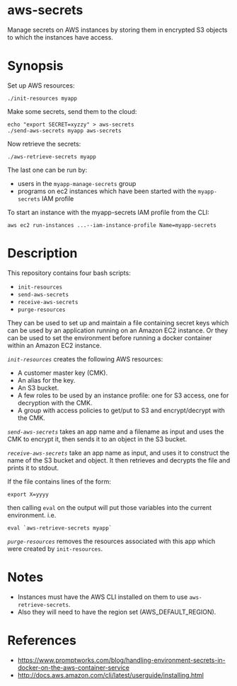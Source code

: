 aws-secrets
===========
Manage secrets on AWS instances by storing them in encrypted S3 objects to which the instances have access.

Synopsis
========

Set up AWS resources:
```
./init-resources myapp
```

Make some secrets, send them to the cloud:
```
echo "export SECRET=xyzzy" > aws-secrets
./send-aws-secrets myapp aws-secrets
```

Now retrieve the secrets:

```
./aws-retrieve-secrets myapp
```

The last one can be run by:
  - users in the `myapp-manage-secrets` group
  - programs on ec2 instances which have been started with the `myapp-secrets` IAM profile

To start an instance with the myapp-secrets IAM profile from the CLI:

  `aws ec2 run-instances ...--iam-instance-profile Name=myapp-secrets`

Description
===========

This repository contains four bash scripts:

- `init-resources`
- `send-aws-secrets`
- `receive-aws-secrets`
- `purge-resources`

They can be used to set up and maintain a file containing secret
keys which can be used by an application running on an Amazon EC2
instance.  Or they can be used to set the environment before running
a docker container within an Amazon EC2 instance.

*`init-resources`* creates the following AWS resources:

- A customer master key (CMK).
- An alias for the key.
- An S3 bucket.
- A few roles to be used by an instance profile: one for S3 access, one for decryption with the CMK.
- A group with access policies to get/put to S3 and encrypt/decrypt with the CMK.

*`send-aws-secrets`* takes an app name and a  filename as input and uses
the CMK to encrypt it, then sends it to an object in the S3 bucket.

*`receive-aws-secrets`* take an app name as input, and uses it to
construct the name of the S3 bucket and object.  It then retrieves
and decrypts the file and prints it to stdout.

If the file contains lines of the form:

```
export X=yyyy
```
then calling `eval` on the output will put those
variables into the current environment.  i.e.

```
eval `aws-retrieve-secrets myapp`
```

*`purge-resources`* removes the resources associated with this
app which were created by `init-resources`.

Notes
======

- Instances must have the AWS CLI installed on them to use `aws-retrieve-secrets`.
- Also they will need to have the region set (AWS_DEFAULT_REGION).


References
==========

- https://www.promptworks.com/blog/handling-environment-secrets-in-docker-on-the-aws-container-service
- http://docs.aws.amazon.com/cli/latest/userguide/installing.html
